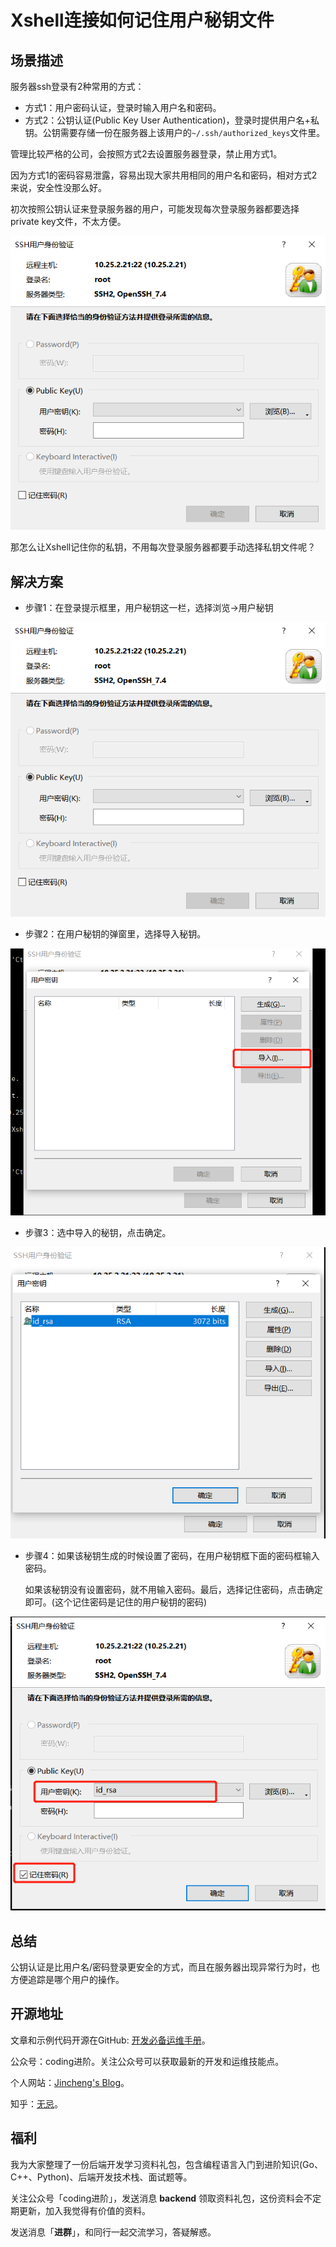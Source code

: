 # Xshell连接如何记住用户秘钥文件

## 场景描述

服务器ssh登录有2种常用的方式：

* 方式1：用户密码认证，登录时输入用户名和密码。
* 方式2：公钥认证(Public Key User Authentication)，登录时提供用户名+私钥。公钥需要存储一份在服务器上该用户的`~/.ssh/authorized_keys`文件里。

管理比较严格的公司，会按照方式2去设置服务器登录，禁止用方式1。

因为方式1的密码容易泄露，容易出现大家共用相同的用户名和密码，相对方式2来说，安全性没那么好。

初次按照公钥认证来登录服务器的用户，可能发现每次登录服务器都要选择private key文件，不太方便。

![](../img/xshell-public-key-0.png) 

那怎么让Xshell记住你的私钥，不用每次登录服务器都要手动选择私钥文件呢？



## 解决方案

* 步骤1：在登录提示框里，用户秘钥这一栏，选择浏览->用户秘钥

![](../img/xshell-public-key-0.png) 

* 步骤2：在用户秘钥的弹窗里，选择导入秘钥。



![](../img/xshell-public-key-1.png) 

* 步骤3：选中导入的秘钥，点击确定。

![](../img/xshell-public-key-2.png) 

* 步骤4：如果该秘钥生成的时候设置了密码，在用户秘钥框下面的密码框输入密码。

  如果该秘钥没有设置密码，就不用输入密码。最后，选择记住密码，点击确定即可。(这个记住密码是记住的用户秘钥的密码)

![](../img/xshell-public-key-3.png) 

## 

## 总结

公钥认证是比用户名/密码登录更安全的方式，而且在服务器出现异常行为时，也方便追踪是哪个用户的操作。



## 开源地址

文章和示例代码开源在GitHub: [开发必备运维手册](https://github.com/jincheng9/sre)。

公众号：coding进阶。关注公众号可以获取最新的开发和运维技能点。

个人网站：[Jincheng's Blog](https://jincheng9.github.io/)。

知乎：[无忌](https://www.zhihu.com/people/thucuhkwuji)。



## 福利

我为大家整理了一份后端开发学习资料礼包，包含编程语言入门到进阶知识(Go、C++、Python)、后端开发技术栈、面试题等。

关注公众号「coding进阶」，发送消息 **backend** 领取资料礼包，这份资料会不定期更新，加入我觉得有价值的资料。

发送消息「**进群**」，和同行一起交流学习，答疑解惑。
